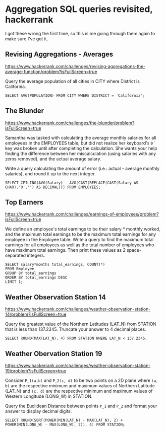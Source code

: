# Aggregation SQL queries revisited, hackerrank

I got these wrong the first time, so this is me going through them again to make sure I've got it.

## Revising Aggregations - Averages

https://www.hackerrank.com/challenges/revising-aggregations-the-average-function/problem?isFullScreen=true

Query the average population of all cities in CITY where District is California. 

```
SELECT AVG(POPULATION) FROM CITY WHERE DISTRICT = 'California';
```

## The Blunder

https://www.hackerrank.com/challenges/the-blunder/problem?isFullScreen=true

Samantha was tasked with calculating the average monthly salaries for all employees in the EMPLOYEES table, but did not realize her keyboard's `0` ` key was broken until after completing the calculation. She wants your help finding the difference between her miscalculation (using salaries with any zeros removed), and the actual average salary.

Write a query calculating the amount of error (i.e.: actual - average monthly salaries), and round it up to the next integer.

```
SELECT CEILING(AVG(Salary) - AVG(CAST(REPLACE(CAST(Salary AS CHAR),'0','') AS DECIMAL))) FROM EMPLOYEES;
```

## Top Earners

https://www.hackerrank.com/challenges/earnings-of-employees/problem?isFullScreen=true

We define an employee's total earnings to be their salary * monthly worked, and the maximum total earnings to be the maximum total earnings for any employee in the Employee table. Write a query to find the maximum total earnings for all employees as well as the total number of employees who have maximum total earnings. Then print these values as 2 space-separated integers.

```
SELECT salary*months total_earnings, COUNT(*)
FROM Employee
GROUP BY total_earnings
ORDER BY total_earnings DESC
LIMIT 1;
```

## Weather Observation Station 14

https://www.hackerrank.com/challenges/weather-observation-station-14/problem?isFullScreen=true

Query the greatest value of the Northern Latitudes (LAT_N) from STATION that is less than 137.2345. Truncate your answer to 4 decimal places.

```
SELECT ROUND(MAX(LAT_N), 4) FROM STATION WHERE LAT_N < 137.2345;
```

## Weather Obervation Station 19

https://www.hackerrank.com/challenges/weather-observation-station-19/problem?isFullScreen=true

Consider `P_1(a,b)` and `P_2(c, d)` to be two points on a 2D plane where `(a, b)` are the respective minimum and maximum values of Northern Latitude (LAT_N) and `(c, d)` are the respective minimum and maximum values of Western Longitude (LONG_W) in STATION.

Query the Euclidean Distance between points `P_1` and `P_2` and format your answer to display decimal digits.

```
SELECT ROUND(SQRT(POWER(MIN(LAT_N) - MAX(LAT_N), 2) + POWER(MIN(LONG_W) - MAX(LONG_W), 2)), 4) FROM STATION;
```
